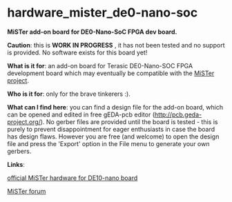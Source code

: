 # hardware_mister_de0-nano-soc
**MiSTer add-on board for DE0-Nano-SoC FPGA dev board.**

__Caution__: this is **WORK IN PROGRESS** , it has not been tested and no support is provided. 
No software exists for this board yet!

__What is it for__: an add-on board for Terasic DE0-Nano-SOC FPGA development board which may
eventually be compatible with the [MiSTer project](https://github.com/MiSTer-devel/Main_MiSTer/wiki).

__Who is it for__: only for the brave tinkerers :).

__What can I find here__: you can find a design file for the add-on board, which can be opened and
edited in free gEDA-pcb editor (http://pcb.geda-project.org/). No gerber files are provided until
the board is tested - this is purely to prevent disappointment for eager enthusiasts in case the board
has design flaws. However you are free (and welcome) to open the design file and press the 'Export' option in the
File menu to generate your own gerbers.


__Links__:

[official MiSTer hardware for DE10-nano board](https://github.com/MiSTer-devel/Hardware_MiSTer)

[MiSTer forum](http://www.atari-forum.com/viewforum.php?f=117)



